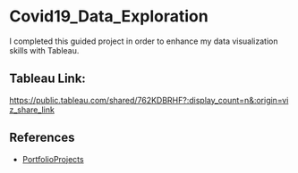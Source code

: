 # Covid19_Data_Exploration
I completed this guided project in order to enhance my data visualization skills with Tableau.

## Tableau Link: 
https://public.tableau.com/shared/762KDBRHF?:display_count=n&:origin=viz_share_link 

## References
- [PortfolioProjects](https://github.com/AlexTheAnalyst/PortfolioProjects)  
